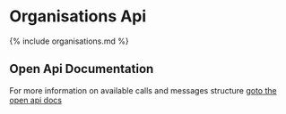 # Organisations Api

{% include organisations.md %}

## Open Api Documentation
For more information on available calls and messages structure [goto the open api docs](./open-api)